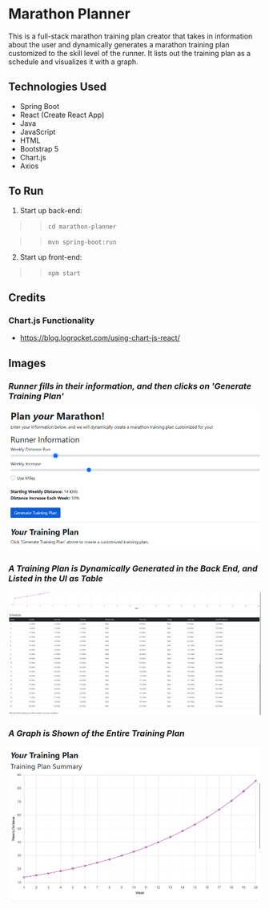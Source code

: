 # Marathon Planner

This is a full-stack marathon training plan creator that takes in information about the user and dynamically generates a marathon training plan customized to the skill level of the runner. It lists out the training plan as a schedule and visualizes it with a graph.

## Technologies Used

- Spring Boot
- React (Create React App)
- Java
- JavaScript
- HTML
- Bootstrap 5
- Chart.js
- Axios

## To Run

1.  Start up back-end:

>> `cd marathon-planner`

>> `mvn spring-boot:run`

2. Start up front-end:

>> `npm start`

## Credits

### Chart.js Functionality
- https://blog.logrocket.com/using-chart-js-react/

## Images

### *Runner fills in their information, and then clicks on 'Generate Training Plan'*

![Runner Training Plan Form](images/runnerForm.png)

### *A Training Plan is Dynamically Generated in the Back End, and Listed in the UI as Table*
![Generated Marathon Training Plan Schedule](images/trainingPlanSchedule.png)

### *A Graph is Shown of the Entire Training Plan*
![Line Chart of Training Plan](images/trainingPlanGraph.png)